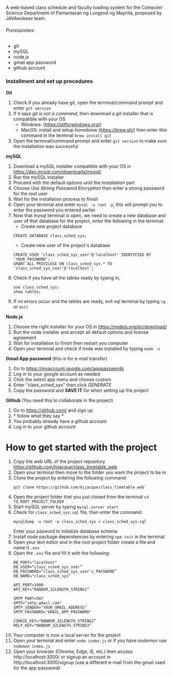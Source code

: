 A web-based class schedule and faculty loading system for the Computer Science Department of Pamantasan ng Lungsod ng Maynila, proposed by JAVAwokeez team.

###### Prerequisites:
- git
- mySQL
- node.js
- gmail app password
- github account

### Installment and set up procedures
**Git**
1. Check if you already have git, open the terminal/command prompt and enter `git version`
2. If it says _git is not a command_, then download a git installer that is compatible with your OS
    - Windows: (https://gitforwindows.org/)
    - MacOS: install and setup homebrew (https://brew.sh/) then enter this command in the terminal `brew install git`
4. Open the terminal/command prompt and enter `git version` to make sure the installation was successful

**mySQL**
1. Download a mySQL installer compatible with your OS in https://dev.mysql.com/downloads/mysql/
2. Run the mySQL installer
3. Proceed with the default options until the _Installation_ part
4. Choose _Use Strong Password Encryption_ then enter a strong password for the root user
5. Wait for the installation process to finish
6. Open your terminal and enter `mysql -u root -p`, this will prompt you to enter the password you entered earlier
7. Now that mysql terminal is open, we need to create a new database and user of that database for the project, enter the following in the terminal:
    * Create new project database
    ```
    CREATE DATABASE class_sched_sys;
    ```
    * Create new user of the project's database
    ```
    CREATE USER 'class_sched_sys_user'@'localhost' IDENTIFIED BY 'YOUR_PASSWORD';
    GRANT ALL PRIVILEGE ON class_sched_sys.* TO 'class_sched_sys_user'@'localhost';
    ```
8. Check if you have all the tables ready by typing in,
    ```
    use class_sched_sys;
    show tables;
    ```
9. If no errors occur and the tables are ready, exit sql terminal by typing `\q` or `exit`

**Node.js**
1. Choose the right installer for your OS in https://nodejs.org/en/download/
2. Run the node installer and accept all default options and license agreement
3. Wait for installation to finish then restart you computer
4. Open your terminal and check if node was installed by typing `node -v`

**Gmail App password**
(this is for e-mail transfer)
1. Go to https://myaccount.google.com/apppasswords
2. Log in to your google account as needed
3. Click the select app menu and choose custom
4. Enter "class_sched_sys" then click _GENERATE_
5. Copy the password and **SAVE IT** for when setting up the project

**Github**
(You need this to collaborate in the project)
1. Go to https://github.com/ and sign up
2. \* follow what they say *
3. You probably already have a github account
4. Log in to your github account

# How to get started with the project
1. Copy the web URL of the project repository https://github.com/hijacque/class_timetable_web
2. Open your terminal then move to the folder you want the project to be in
3. Clone the project by entering the following command:
    ```
    git clone https://github.com/hijacque/class_timetable_web`
    ```
4. Open the project folder that you just cloned from the terminal `cd TO_ROOT_PROJECT_FOLDER`
5. Start mySQL server by typing `mysql.server start`
6. Check for `class_sched_sys.sql` file, then enter the command:
    ```
    mysqldump -u root -p class_sched_sys < class_sched_sys.sql
    ```
    Enter your pasword to initialize database schema
7. Install node package dependencies by entering `npm init` in the terminal
8. Open your text editor and in the root project folder create a file and name it `.env`
9. Open the `.env` file and fill it with the following:
    ```
    DB_PORT="localhost"
    DB_USER=“class_sched_sys_user”
    DB_PASSWORD=“class_sched_sys_user's_PASSWORD”
    DB_NAME="class_sched_sys"

    API_PORT=3000
    API_KEY=“RANDOM_32LENGTH_STRING1”

    SMTP_PORT=587
    SMTP="smtp.gmail.com"
    SMTP_SENDER="YOUR_GMAIL_ADDRESS"
    SMTP_PASSWORD="GMAIL_APP_PASSWORD"

    COOKIE_KEY="RANDOM_32LENGTH_STRING2”
    HELP_KEY="RANDOM_32LENGTH_STRING3”
    ```
10. Your computer is now a local server for the project
11. Open your terminal and enter `node index.js` or if you have _nodemon_ use `nodemon index.js`
12. Open your browser (Chrome, Edge, IE, etc.) then access http://localhost:3000/ or signup an account in http://localhost:3000/signup (use a different e-mail from the gmail used for the app password)